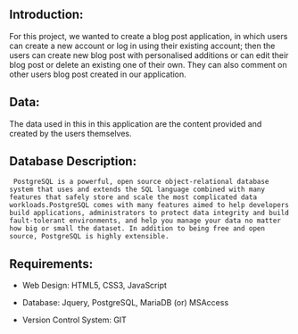<h2>Introduction:</h2>
    For this project, we wanted to create a blog post application, in which users can create a new account or log in using their existing account; then the users can create new blog post with personalised additions or can edit their blog post or delete an existing one of their own. They can also comment on other users blog post created in our application.

<h2>Data:</h2>
    The data used in this in this application are the content provided and created by the users themselves.

<h2>Database Description:</h2>

     PostgreSQL is a powerful, open source object-relational database system that uses and extends the SQL language combined with many features that safely store and scale the most complicated data workloads.PostgreSQL comes with many features aimed to help developers build applications, administrators to protect data integrity and build fault-tolerant environments, and help you manage your data no matter how big or small the dataset. In addition to being free and open source, PostgreSQL is highly extensible.

<h2>Requirements:</h2>

- Web Design: HTML5, CSS3, JavaScript

- Database: Jquery, PostgreSQL, MariaDB (or) MSAccess

- Version Control System: GIT
